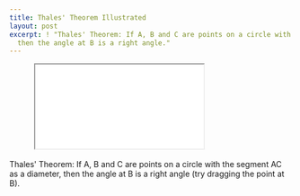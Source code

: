 ```yaml
---
title: Thales' Theorem Illustrated
layout: post
excerpt: ! "Thales' Theorem: If A, B and C are points on a circle with the segment AC as a diameter,
  then the angle at B is a right angle."
---
```

<figure>
  <div class="h_iframe">
    <img class="ratio" src="{{site.baseurl}}media/white/2x1.gif" alt="">
    <iframe src="{{site.baseurl}}media/intgfx/thales-theorem.html"></iframe>
  </div>
</figure>

Thales' Theorem: If A, B and C are points on a circle with the segment AC as a diameter, then the angle at B is a right angle (try dragging the point at B).
